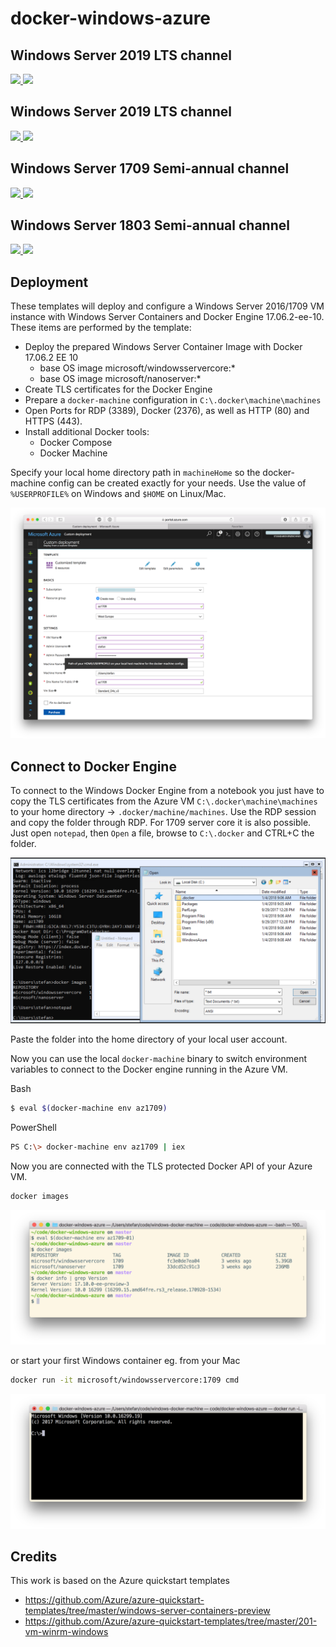 # docker-windows-azure

## Windows Server 2019 LTS channel

<a href="https://portal.azure.com/#create/Microsoft.Template/uri/https%3A%2F%2Fraw.githubusercontent.com%2FStefanScherer%2Fdocker-windows-azure%2Fmaster%2F2019%2Fazuredeploy.json" target="_blank">
    <img src="http://azuredeploy.net/deploybutton.png"/>
</a>
<a href="http://armviz.io/#/?load=https%3A%2F%2Fraw.githubusercontent.com%2FStefanScherer%2Fdocker-windows-azure%2Fmaster%2F2019%2Fazuredeploy.json" target="_blank">
    <img src="http://armviz.io/visualizebutton.png"/>
</a>

## Windows Server 2019 LTS channel

<a href="https://portal.azure.com/#create/Microsoft.Template/uri/https%3A%2F%2Fraw.githubusercontent.com%2FStefanScherer%2Fdocker-windows-azure%2Fmaster%2F2016%2Fazuredeploy.json" target="_blank">
    <img src="http://azuredeploy.net/deploybutton.png"/>
</a>
<a href="http://armviz.io/#/?load=https%3A%2F%2Fraw.githubusercontent.com%2FStefanScherer%2Fdocker-windows-azure%2Fmaster%2F2016%2Fazuredeploy.json" target="_blank">
    <img src="http://armviz.io/visualizebutton.png"/>
</a>

## Windows Server 1709 Semi-annual channel

<a href="https://portal.azure.com/#create/Microsoft.Template/uri/https%3A%2F%2Fraw.githubusercontent.com%2FStefanScherer%2Fdocker-windows-azure%2Fmaster%2F1709%2Fazuredeploy.json" target="_blank">
    <img src="http://azuredeploy.net/deploybutton.png"/>
</a>
<a href="http://armviz.io/#/?load=https%3A%2F%2Fraw.githubusercontent.com%2FStefanScherer%2Fdocker-windows-azure%2Fmaster%2F1709%2Fazuredeploy.json" target="_blank">
    <img src="http://armviz.io/visualizebutton.png"/>
</a>

## Windows Server 1803 Semi-annual channel

<a href="https://portal.azure.com/#create/Microsoft.Template/uri/https%3A%2F%2Fraw.githubusercontent.com%2FStefanScherer%2Fdocker-windows-azure%2Fmaster%2F1803%2Fazuredeploy.json" target="_blank">
    <img src="http://azuredeploy.net/deploybutton.png"/>
</a>
<a href="http://armviz.io/#/?load=https%3A%2F%2Fraw.githubusercontent.com%2FStefanScherer%2Fdocker-windows-azure%2Fmaster%2F1803%2Fazuredeploy.json" target="_blank">
    <img src="http://armviz.io/visualizebutton.png"/>
</a>

## Deployment

These templates will deploy and configure a Windows Server 2016/1709 VM instance with Windows Server Containers and Docker Engine 17.06.2-ee-10. These items are performed by the template:

* Deploy the prepared Windows Server Container Image with Docker 17.06.2 EE 10
  * base OS image microsoft/windowsservercore:\*
  * base OS image microsoft/nanoserver:\*
* Create TLS certificates for the Docker Engine
* Prepare a `docker-machine` configuration in `C:\.docker\machine\machines`
* Open Ports for RDP (3389), Docker (2376), as well as HTTP (80) and HTTPS (443).
* Install additional Docker tools:
  * Docker Compose
  * Docker Machine

Specify your local home directory path in `machineHome` so the docker-machine config can be created exactly for your needs. Use the value of `%USERPROFILE%` on Windows and `$HOME` on Linux/Mac.

![](images/az1709.png)

## Connect to Docker Engine

To connect to the Windows Docker Engine from a notebook you just have to copy the TLS certificates
from the Azure VM `C:\.docker\machine\machines` to your home directory -> `.docker/machine/machines`. Use the RDP session and copy the folder through RDP. For 1709 server core it is also possible. Just open `notepad`, then `Open` a file, browse to `C:\.docker` and CTRL+C the folder.

![](images/copy-certs-1709.png)

Paste the folder into the home directory of your local user account.

Now you can use the local `docker-machine` binary to switch environment variables to connect to the Docker engine running in the Azure VM.

Bash

```bash
$ eval $(docker-machine env az1709)
```

PowerShell

```bash
PS C:\> docker-machine env az1709 | iex
```

Now you are connected with the TLS protected Docker API of your Azure VM.

```bash
docker images
```

![docker-run-cmd](images/docker-images.png)

or start your first Windows container eg. from your Mac

```bash
docker run -it microsoft/windowsservercore:1709 cmd
```

![docker-run-cmd](images/docker-run-cmd.png)

## Credits

This work is based on the Azure quickstart templates

* https://github.com/Azure/azure-quickstart-templates/tree/master/windows-server-containers-preview
* https://github.com/Azure/azure-quickstart-templates/tree/master/201-vm-winrm-windows
